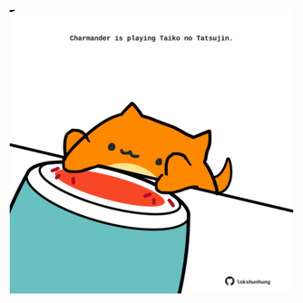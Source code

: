 <!-- built at 15/05/2025, 06:00:40 UTC -->
<p align="center">
  <img width="500" height="500" src="./ReadmeImage.svg">
</p>
